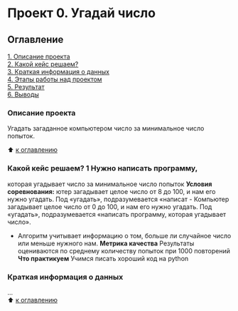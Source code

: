 # Проект 0. Угадай число
## Оглавление
[1. Описание проекта](https://github.com/MarinaThiele/sf_data_science/blob/main/project_0/README.md#0писание-проекта)  
[2. Какой кейс решаем?](https://github.com/MarinaThiele/sf_data_science/blob/main/project_0/README.md#Какой-кейс-решаем)  
[3. Краткая информация о данных](https://github.com/MarinaThiele/sf_data_science/blob/main/project_0/README.md#краткая-информация-о-данных)  
[4. Этапы работы над проектом](https://github.com/MarinaThiele/sf_data_science/blob/main/project_0/README.md#Этапы-работы-над-проектом)   
[5. Результат](https://github.com/MarinaThiele/sf_data_science/blob/main/project_0/README.md#Результат)   
[6. Выводы](https://github.com/MarinaThiele/sf_data_science/blob/main/project_0/README..md#Bыводы)
### Описание проекта
Угадать загаданное компьютером число за минимальное число попыток.

:arrow_up:  [к оглавлению](https://github.com/MarinaThiele/sf_data_science/blob/main/project_0/README.md#0главление)


### Какой кейс решаем? 1 Нужно написать программу,
которая угадывает число за минимальное число попыток
**Условия соревнования:**
ютер загадывает целое число от 8 до 100, и нам его нужно угадать. Под «угадать», подразумевается «написат - Компьютер загадывает целое число от 0 до 100, и нам его нужно угадать. Под «угадать», подразумевается «написать
программу, которая угадывает число».
- Алгоритм учитывает информацию о том, больше ли случайное число или меньше нужного нам.
**Метрика качества**
Результаты оцениваются по среднему количеству попыток при 1000 повторений
**Что практикуем**
Учимся писать хороший код на python
### Краткая информация о данных
...  
:arrow_up:   [к оглавлению](https://github.com/MarinaThiele/sf_data_science/blob/main/project_0/README.#0главление)
